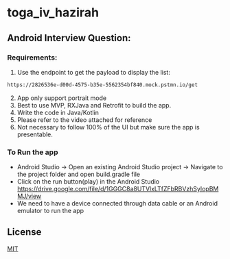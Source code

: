 # toga_iv_hazirah

## Android Interview Question:

### Requirements:
1. Use the endpoint to get the payload to display the list: 
```bash
https://2826536e-d00d-4575-b35e-5562354bf840.mock.pstmn.io/get
```
2. App only support portrait mode
3. Best to use MVP, RXJava and Retrofit to build the app.
4. Write the code in Java/Kotlin
5. Please refer to the video attached for reference
6. Not necessary to follow 100% of the UI but make sure the app is presentable.

### To Run the app
- Android Studio -> Open an existing Android Studio project -> Navigate to the project folder and open build.gradle file
- Click on the run button(play) in the Android Studio https://drive.google.com/file/d/1GGGC8a8UTVlxLTfZFbRBVzhSylopBMMJ/view
- We need to have a device connected through data cable or an Android emulator to run the app


## License
[MIT](https://choosealicense.com/licenses/mit/)

